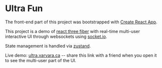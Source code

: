 # Ultra Fun
The front-end part of this project was bootstrapped with [Create React App](https://github.com/facebook/create-react-app).

This project is a demo of [react three fiber](https://github.com/pmndrs/react-three-fiber) with real-time multi-user interactive UI through websockets using [socket.io](https://socket.io/).

State management is handled via [zustand](https://github.com/pmndrs/zustand).

Live demo: [ultra.varvara.ca](https://ultra.varvara.ca/) -- share this link with a friend when you open it to see the multi-user part of the UI.
